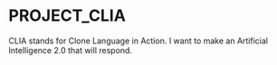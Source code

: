# PROJECT_CLIA
CLIA stands for Clone Language in Action. I want to make an Artificial Intelligence 2.0 that will respond. 
